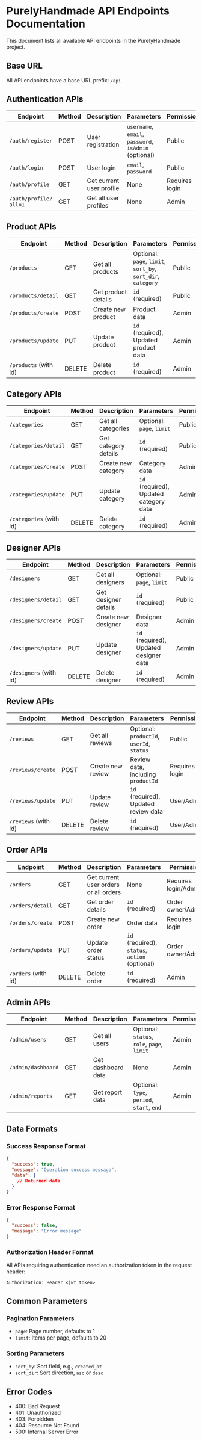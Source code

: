 # PurelyHandmade API Endpoints Documentation

This document lists all available API endpoints in the PurelyHandmade project.

## Base URL

All API endpoints have a base URL prefix: `/api`

## Authentication APIs

| Endpoint | Method | Description | Parameters | Permission |
|----------|---------|-------------|------------|------------|
| `/auth/register` | POST | User registration | `username`, `email`, `password`, `isAdmin` (optional) | Public |
| `/auth/login` | POST | User login | `email`, `password` | Public |
| `/auth/profile` | GET | Get current user profile | None | Requires login |
| `/auth/profile?all=1` | GET | Get all user profiles | None | Admin |

## Product APIs

| Endpoint | Method | Description | Parameters | Permission |
|----------|---------|-------------|------------|------------|
| `/products` | GET | Get all products | Optional: `page`, `limit`, `sort_by`, `sort_dir`, `category` | Public |
| `/products/detail` | GET | Get product details | `id` (required) | Public |
| `/products/create` | POST | Create new product | Product data | Admin |
| `/products/update` | PUT | Update product | `id` (required), Updated product data | Admin |
| `/products` (with id) | DELETE | Delete product | `id` (required) | Admin |

## Category APIs

| Endpoint | Method | Description | Parameters | Permission |
|----------|---------|-------------|------------|------------|
| `/categories` | GET | Get all categories | Optional: `page`, `limit` | Public |
| `/categories/detail` | GET | Get category details | `id` (required) | Public |
| `/categories/create` | POST | Create new category | Category data | Admin |
| `/categories/update` | PUT | Update category | `id` (required), Updated category data | Admin |
| `/categories` (with id) | DELETE | Delete category | `id` (required) | Admin |

## Designer APIs

| Endpoint | Method | Description | Parameters | Permission |
|----------|---------|-------------|------------|------------|
| `/designers` | GET | Get all designers | Optional: `page`, `limit` | Public |
| `/designers/detail` | GET | Get designer details | `id` (required) | Public |
| `/designers/create` | POST | Create new designer | Designer data | Admin |
| `/designers/update` | PUT | Update designer | `id` (required), Updated designer data | Admin |
| `/designers` (with id) | DELETE | Delete designer | `id` (required) | Admin |

## Review APIs

| Endpoint | Method | Description | Parameters | Permission |
|----------|---------|-------------|------------|------------|
| `/reviews` | GET | Get all reviews | Optional: `productId`, `userId`, `status` | Public |
| `/reviews/create` | POST | Create new review | Review data, including `productId` | Requires login |
| `/reviews/update` | PUT | Update review | `id` (required), Updated review data | User/Admin |
| `/reviews` (with id) | DELETE | Delete review | `id` (required) | User/Admin |

## Order APIs

| Endpoint | Method | Description | Parameters | Permission |
|----------|---------|-------------|------------|------------|
| `/orders` | GET | Get current user orders or all orders | None | Requires login/Admin |
| `/orders/detail` | GET | Get order details | `id` (required) | Order owner/Admin |
| `/orders/create` | POST | Create new order | Order data | Requires login |
| `/orders/update` | PUT | Update order status | `id` (required), `status`, `action` (optional) | Order owner/Admin |
| `/orders` (with id) | DELETE | Delete order | `id` (required) | Admin |

## Admin APIs

| Endpoint | Method | Description | Parameters | Permission |
|----------|---------|-------------|------------|------------|
| `/admin/users` | GET | Get all users | Optional: `status`, `role`, `page`, `limit` | Admin |
| `/admin/dashboard` | GET | Get dashboard data | None | Admin |
| `/admin/reports` | GET | Get report data | Optional: `type`, `period`, `start`, `end` | Admin |

## Data Formats

### Success Response Format

```json
{
  "success": true,
  "message": "Operation success message",
  "data": {
    // Returned data
  }
}
```

### Error Response Format

```json
{
  "success": false,
  "message": "Error message"
}
```

### Authorization Header Format

All APIs requiring authentication need an authorization token in the request header:

```
Authorization: Bearer <jwt_token>
```

## Common Parameters

### Pagination Parameters

- `page`: Page number, defaults to 1
- `limit`: Items per page, defaults to 20

### Sorting Parameters

- `sort_by`: Sort field, e.g., `created_at`
- `sort_dir`: Sort direction, `asc` or `desc`

## Error Codes

- 400: Bad Request
- 401: Unauthorized
- 403: Forbidden
- 404: Resource Not Found
- 500: Internal Server Error 